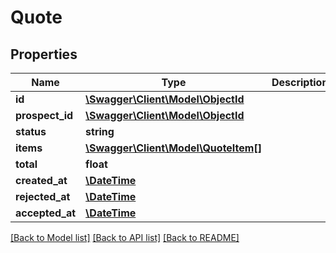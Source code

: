 # Quote

## Properties
Name | Type | Description | Notes
------------ | ------------- | ------------- | -------------
**id** | [**\Swagger\Client\Model\ObjectId**](ObjectId.md) |  | 
**prospect_id** | [**\Swagger\Client\Model\ObjectId**](ObjectId.md) |  | [optional] 
**status** | **string** |  | 
**items** | [**\Swagger\Client\Model\QuoteItem[]**](QuoteItem.md) |  | [optional] 
**total** | **float** |  | [optional] 
**created_at** | [**\DateTime**](\DateTime.md) |  | 
**rejected_at** | [**\DateTime**](\DateTime.md) |  | [optional] 
**accepted_at** | [**\DateTime**](\DateTime.md) |  | [optional] 

[[Back to Model list]](../README.md#documentation-for-models) [[Back to API list]](../README.md#documentation-for-api-endpoints) [[Back to README]](../README.md)


